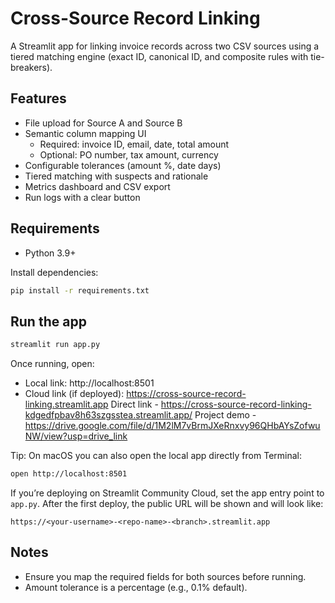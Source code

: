 # Cross-Source Record Linking

A Streamlit app for linking invoice records across two CSV sources using a tiered matching engine (exact ID, canonical ID, and composite rules with tie-breakers).

## Features
- File upload for Source A and Source B
- Semantic column mapping UI
	- Required: invoice ID, email, date, total amount
	- Optional: PO number, tax amount, currency
- Configurable tolerances (amount %, date days)
- Tiered matching with suspects and rationale
- Metrics dashboard and CSV export
- Run logs with a clear button

## Requirements
- Python 3.9+

Install dependencies:

```bash
pip install -r requirements.txt
```

## Run the app

```bash
streamlit run app.py
```

Once running, open:

- Local link: http://localhost:8501
- Cloud link (if deployed): https://cross-source-record-linking.streamlit.app
Direct link - https://cross-source-record-linking-kdgedfpbav8h63szgsstea.streamlit.app/
Project demo -https://drive.google.com/file/d/1M2lM7vBrmJXeRnxvy96QHbAYsZofwuNW/view?usp=drive_link

Tip: On macOS you can also open the local app directly from Terminal:

```bash
open http://localhost:8501
```

If you’re deploying on Streamlit Community Cloud, set the app entry point to `app.py`. After the first deploy, the public URL will be shown and will look like:

```
https://<your-username>-<repo-name>-<branch>.streamlit.app
```

## Notes
- Ensure you map the required fields for both sources before running.
- Amount tolerance is a percentage (e.g., 0.1% default).


